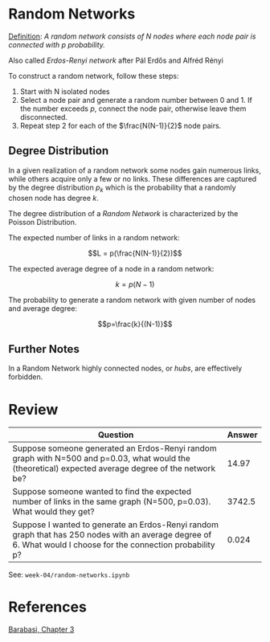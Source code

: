 # Random Networks
<u>Definition</u>: *A random network consists of N nodes where each node pair is connected with p probability.*

Also called *Erdos-Renyi network* after Pál Erdős and Alfréd Rényi

To construct a random network, follow these steps:

1. Start with N isolated nodes
2. Select a node pair and generate a random number between 0 and 1. If the number exceeds *p*, connect the node pair, otherwise leave them disconnected.
3. Repeat step 2 for each of the $\frac{N(N-1)}{2}$ node pairs.

## Degree Distribution
In a given realization of a random network some nodes gain numerous links, while others acquire only a few or no links. These differences are captured by the degree distribution *p<sub>k</sub>* which is the probability that a randomly chosen node has degree *k*.

The degree distribution of a *Random Network* is characterized by the Poisson Distribution.

The expected number of links in a random network:

$$L = p(\frac{N(N-1)}{2})$$

The expected average degree of a node in a random network:

$$k = p(N-1)$$

The probability to generate a random network with given number of nodes and average degree:

$$p=\frac{k}{(N-1)}$$

## Further Notes
In a Random Network highly connected nodes, or *hubs*, are effectively forbidden.

# Review
| Question | Answer |
| --- | --- |
| Suppose someone generated an Erdos-Renyi random graph with N=500 and p=0.03, what would the (theoretical) expected average degree of the network be?  | 14.97  |
| Suppose someone wanted to find the expected number of links in the same graph (N=500, p=0.03). What would they get?  | 3742.5  |
| Suppose I wanted to generate an Erdos-Renyi random graph that has 250 nodes with an average degree of 6. What would I choose for the connection probability p?  | 0.024  |

See: `week-04/random-networks.ipynb`

# References
[Barabasi, Chapter 3](http://networksciencebook.com)
